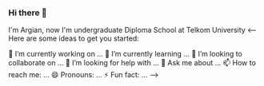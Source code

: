 ### Hi there 👋
I'm Argian, now I'm undergraduate Diploma School at Telkom University
<--
Here are some ideas to get you started:


🔭 I’m currently working on ...
🌱 I’m currently learning ...
👯 I’m looking to collaborate on ...
🤔 I’m looking for help with ...
💬 Ask me about ...
📫 How to reach me: ...
😄 Pronouns: ...
⚡ Fun fact: ...
-->

